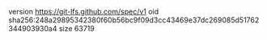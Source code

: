 version https://git-lfs.github.com/spec/v1
oid sha256:248a29895342380f60b56bc9f09d3cc43469e37dc269085d51762344903930a4
size 63719
